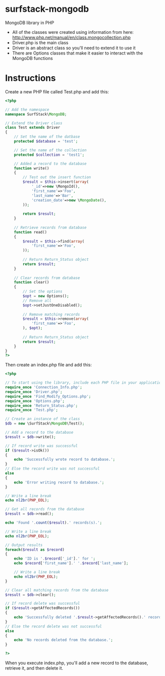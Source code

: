 surfstack-mongodb
=================

MongoDB library in PHP

* All of the classes were created using information from here:
  http://www.php.net/manual/en/class.mongocollection.php
* Driver.php is the main class
* Driver is an abstract class so you'll need to extend it to use it
* There are Options classes that make it easier to interact with the MongoDB functions 

Instructions
===================
Create a new PHP file called Test.php and add this:

```php
<?php

// Add the namespace
namespace SurfStack\MongoDB;

// Extend the Driver class
class Test extends Driver
{
    // Set the name of the datbase
    protected $database = 'test';

    // Set the name of the collection
    protected $collection = 'test1';

    // Added a record to the database
    function write()
    {
        // Test out the insert function
        $result = $this->insert(array(
            '_id'=>new \MongoId(),
            'first_name'=>'Foo',
            'last_name'=>'Bar',
            'creation_date'=>new \MongoDate(),
        ));
        
        return $result;
    }
    
    // Retrieve records from database
    function read()
    {
        $result = $this->find(array(
            'first_name'=>'Foo',
        ));
        
        // Return Return_Status object
        return $result;
    }
    
    // Clear records from database
    function clear()
    {
        // Set the options
        $opt = new Options();
        // Remove all
        $opt->setJustOneDisabled();
        
        // Remove matching records
        $result = $this->remove(array(
            'first_name'=>'Foo',
        ), $opt);
        
        // Return Return_Status object
        return $result;
    }
}
?>
```

Then create an index.php file and add this:

```php
<?php

// To start using the library, include each PHP file in your application:
require_once 'Connection_Info.php';
require_once 'Driver.php';
require_once 'Find_Modify_Options.php';
require_once 'Options.php';
require_once 'Return_Status.php';
require_once 'Test.php';

// Create an instance of the class
$db = new \SurfStack\MongoDB\Test();

// Add a record to the database
$result = $db->write();

// If record write was successful
if ($result->isOk())
{
    echo 'Successfully wrote record to database.';
}
// Else the record write was not successful
else
{ 
    echo 'Error writing record to database.';
}

// Write a line break
echo nl2br(PHP_EOL);

// Get all records from the database
$result = $db->read();

echo 'Found '.count($result).' records(s).';

// Write a line break
echo nl2br(PHP_EOL);

// Output results
foreach($result as $record)
{
    echo 'ID is '.$record['_id'].' for ';
    echo $record['first_name'].' '.$record['last_name'];

    // Write a line break
    echo nl2br(PHP_EOL);
}

// Clear all matching records from the database
$result = $db->clear();

// If record delete was successful
if ($result->getAffectedRecords())
{
    echo 'Successfully deleted '.$result->getAffectedRecords().' record(s) from database.';
}
// Else the record delete was not successful
else
{
    echo 'No records deleted from the database.';
}

?>
```
    
When you execute index.php, you'll add a new record to the database, retrieve
it, and then delete it.